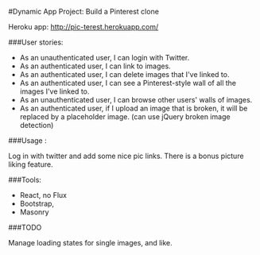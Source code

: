 #Dynamic App Project: Build a Pinterest clone

Heroku app: http://pic-terest.herokuapp.com/

###User stories:

* As an unauthenticated user, I can login with Twitter.
* As an authenticated user, I can link to images.
* As an authenticated user, I can delete images that I've linked to.
* As an authenticated user, I can see a Pinterest-style wall of all the images I've linked to.
* As an unauthenticated user, I can browse other users' walls of images.
* As an authenticated user, if I upload an image that is broken, it will be replaced by a placeholder image. (can use jQuery broken image detection)

###Usage :

Log in with twitter and add some nice pic links.
There is a bonus picture liking feature.

###Tools:

* React, no Flux
* Bootstrap,
* Masonry

###TODO

Manage loading states for single images, and like.
